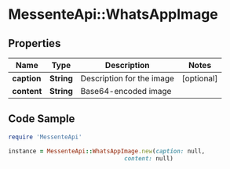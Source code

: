 # MessenteApi::WhatsAppImage

## Properties

Name | Type | Description | Notes
------------ | ------------- | ------------- | -------------
**caption** | **String** | Description for the image | [optional] 
**content** | **String** | Base64-encoded image | 

## Code Sample

```ruby
require 'MessenteApi'

instance = MessenteApi::WhatsAppImage.new(caption: null,
                                 content: null)
```


